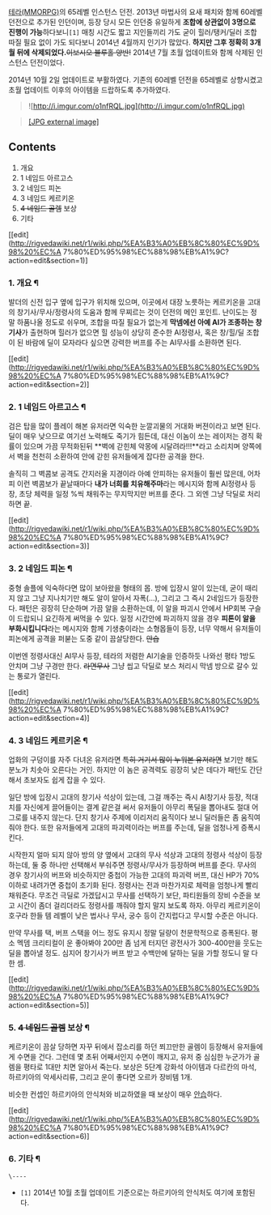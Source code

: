 [테라(MMORPG)](%ED%85%8C%EB%9D%BC%28MMORPG%29.md)의 65레벨 인스턴스 던전. 2013년 마법사의
요새 패치와 함께 60레벨 던전으로 추가된 인던이며, 등장 당시 모든 인던중 유일하게 **조합에 상관없이 3명으로 진행이
가능**하다보니`[1]` 매칭 시간도 짧고 지인들끼리 가도 굳이 힐러/탱커/딜러 조합따질 필요 없이 가도 되다보니 2014년 4월까지 인기가
많았다. **하지만 그후 정확히 3개월 뒤에 삭제되었다.**<del>이보시오 블루홀 양반!</del> 2014년 7월 초월 업데이트와 함께
삭제된 인스턴스 던전이었다.

2014년 10월 2일 업데이트로 부활하였다. 기존의 60레벨 던전을 65레벨로 상향시켰고 초월 업데이트 이후의 아이템을 드랍하도록
추가하였다.

> ![http://i.imgur.com/o1nfRQL.jpg](http://i.imgur.com/o1nfRQL.jpg)

>

> [[JPG external image]](http://i.imgur.com/o1nfRQL.jpg)

## Contents

    

1. 개요 
2. 1 네임드 아르고스 
3. 2 네임드 피논 
4. 3 네임드 케르키온 
5. <del>4 네임드 골렘</del> 보상 
6. 기타 

[[edit](http://rigvedawiki.net/r1/wiki.php/%EA%B3%A0%EB%8C%80%EC%9D%98%20%EC%A
7%80%ED%95%98%EC%88%98%EB%A1%9C?action=edit&section=1)]

### 1. 개요 ¶

발더의 신전 입구 옆에 입구가 위치해 있으며, 이곳에서 대장 노릇하는 케르키온을 고대의 창기사/무사/정령사의 도움과 함께 무찌르는 것이
던전의 메인 포인트. 난이도는 정말 하품나올 정도로 쉬우며, 조합을 따질 필요가 없는게 **막넴에선 아예 AI가 조종하는 창기사**가
출현하며 힐러가 없으면 힐 성능이 상당히 준수한 AI정령사, 혹은 창/힐/딜 조합이 된 바람에 딜이 모자라다 싶으면 강력한 버프를 주는
AI무사를 소환하면 된다.

  

[[edit](http://rigvedawiki.net/r1/wiki.php/%EA%B3%A0%EB%8C%80%EC%9D%98%20%EC%A
7%80%ED%95%98%EC%88%98%EB%A1%9C?action=edit&section=2)]

### 2. 1 네임드 아르고스 ¶

검은 탑을 많이 플레이 해본 유저라면 익숙한 눈깔괴물의 거대화 버젼이라고 보면 된다. 딜이 매우 낮으므로 여기선 노력해도 죽기가 힘든데,
대신 이놈이 쏘는 레이저는 경직 확률이 있으며 가끔 무적화된뒤 **벽에 갇힌체 악몽에 시달려라!!!**라고 소리치며 양쪽에서 벽을 천천히
소환하여 안에 갇힌 유저들에게 잡다한 공격을 한다.

  

솔직히 그 벽콤보 공격도 간지러울 지경이라 아예 안피하는 유저들이 훨씬 많은데, 어차피 이런 벽콤보가 끝날때마다 **내가 너희를
치유해주마**라는 메시지와 함께 AI정령사 등장, 초당 체력을 일정 %씩 채워주는 무지막지만 버프를 준다. 그 외엔 그냥 닥딜로 처리하면
끝.

  

[[edit](http://rigvedawiki.net/r1/wiki.php/%EA%B3%A0%EB%8C%80%EC%9D%98%20%EC%A
7%80%ED%95%98%EC%88%98%EB%A1%9C?action=edit&section=3)]

### 3. 2 네임드 피논 ¶

중형 솔플에 익숙하다면 많이 보아왔을 형태의 몹. 방에 입장시 알이 있는데, 굳이 때리지 않고 그냥 지나치기만 해도 알이 알아서
자폭(...), 그리고 그 즉시 2네임드가 등장한다. 패턴은 굉장히 단순하며 가끔 알을 소환하는데, 이 알을 파괴시 안에서 HP회복 구슬이
드랍되니 요긴하게 써먹을 수 있다. 일정 시간안에 파괴하지 않을 경우 **피톤이 알을 부화시킵니다**라는 메시지와 함께 기생충이라는
소형몹들이 등장, 너무 약해서 유저들이 피논에게 공격을 퍼붇는 도중 같이 끔살당한다. <del>안습</del>

  

이번엔 정령사대신 AI무사 등장, 테라의 저렴한 AI기술을 인증하듯 나와선 평타 1방도 안치며 그냥 구경만 한다.
<del>라면무사</del> 그냥 씹고 닥딜로 보스 처리시 막넴 방으로 갈수 있는 통로가 열린다.

  

[[edit](http://rigvedawiki.net/r1/wiki.php/%EA%B3%A0%EB%8C%80%EC%9D%98%20%EC%A
7%80%ED%95%98%EC%88%98%EB%A1%9C?action=edit&section=4)]

### 4. 3 네임드 케르키온 ¶

업화의 구덩이를 자주 다녀온 유저라면 <del>특히 거기서 많이 누워본 유저라면</del> 보기만 해도 분노가 치솟아 오른다는 거인. 하지만
이 놈은 공격력도 굉장히 낮은 데다가 패턴도 간단해서 초보자도 쉽게 잡을 수 있다.

  

일단 방에 입장시 고대의 창기사 석상이 있는데, 그걸 깨주는 즉시 AI창기사 등장, 적대치를 자신에게 끌어들이는 결계 같은걸 써서 유저들이
아무리 폭딜을 뽑아내도 절대 어그로를 내주지 않는다. 단지 창기사 주제에 이리저리 움직이다 보니 딜러들은 좀 움직여 줘야 한다. 또한
유저들에게 고대의 파괴력이라는 버프를 주는데, 딜을 엄청나게 증폭시킨다.

  

시작한지 얼마 되지 않아 방의 양 옆에서 고대의 무사 석상과 고대의 정령사 석상이 등장하는데, 둘 중 하나만 선택해서 부숴주면 정령사/무사가
등장하며 버프를 준다. 무사의 경우 창기사의 버프와 비슷하지만 중첩이 가능한 고대의 파괴력 버프, 대신 HP가 70%이하로 내려가면 중첩이
초기화 된다. 정령사는 전과 마찬가지로 체력을 엄청나게 빨리 채워준다. 무조건 극딜로 가겠답시고 무사를 선택하기 보단, 파티원들의 장비
수준을 보고 시간이 좀더 걸리더라도 정령사를 깨줘야 할지 말지 보도록 하자. 아무리 케르키온이 호구라 한들 템 레벨이 낮은 법사나 무사,
궁수 등이 간지럽다고 무시할 수준은 아니다.

  

만약 무사를 택, 버프 스택을 어느 정도 유지시 정말 딜량이 천문학적으로 증폭된다. 평소 멕뎀 크리티컬이 운 좋아봐야 200만 좀 넘게
터지던 광전사가 300-400만을 웃도는 딜을 뽑아낼 정도. 심지어 창기사가 버프 받고 수백만에 달하는 딜을 가할 정도니 말 다한 셈.

  
  

[[edit](http://rigvedawiki.net/r1/wiki.php/%EA%B3%A0%EB%8C%80%EC%9D%98%20%EC%A
7%80%ED%95%98%EC%88%98%EB%A1%9C?action=edit&section=5)]

### 5. <del>4 네임드 골렘</del> 보상 ¶

  

케르키온이 끔살 당하면 자꾸 뒤에서 잡소리를 하던 쬐끄만한 골렘이 등장해서 유저들에게 수면을 건다. 그런데 몇 초뒤 어째서인지 수면이
깨지고, 유저 중 심심한 누군가가 골렘을 평타로 1대만 치면 알아서 죽는다. 보상은 5단계 강화석 아이템과 다르칸의 마석, 하르키아의
악세사리류, 그리고 운이 좋다면 오르카 장비템 1개.

  

비슷한 컨셉인 하르키아의 안식처와 비교하였을 때 보상이 매우 [안습](%EC%95%88%EC%8A%B5.md)하다.

[[edit](http://rigvedawiki.net/r1/wiki.php/%EA%B3%A0%EB%8C%80%EC%9D%98%20%EC%A
7%80%ED%95%98%EC%88%98%EB%A1%9C?action=edit&section=6)]

### 6. 기타 ¶

  

`\----`

  * `[1]` 2014년 10월 초월 업데이트 기준으로는 하르키아의 안식처도 여기에 포함된다.

